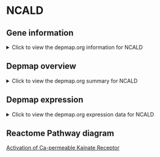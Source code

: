 <h1>NCALD</h1>

<h2>Gene information</h2>
<details>
  <summary>Click to view the depmap.org information for NCALD</summary>
  <iframe src="https://depmap.org/portal/gene/NCALD?tab=about" style="border:none;width:100%;height:800px"></iframe>
</details>

<h2>Depmap overview</h2>
<details>
  <summary>Click to view the depmap.org summary for NCALD</summary>
  <iframe src="https://depmap.org/portal/gene/NCALD?tab=overview" style="border:none;width:100%;height:800px"></iframe>
</details>

<h2>Depmap expression</h2>
<details>
  <summary>Click to view the depmap.org expression data for NCALD</summary>
  <iframe src="https://depmap.org/portal/gene/NCALD?tab=characterization" style="border:none;width:100%;height:800px"></iframe>
</details>



<h2>Reactome Pathway diagram</h2>
<a href="https://reactome.org/PathwayBrowser/#/R-HSA-451308">Activation of Ca-permeable Kainate Receptor</a>



